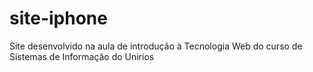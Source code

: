 # site-iphone
Site desenvolvido na aula de introdução à Tecnologia Web do curso de Sistemas de Informação do Unirios

